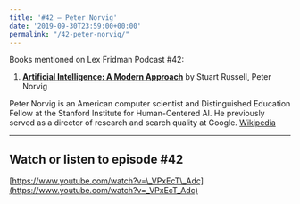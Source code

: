 ```yaml
---
title: '#42 – Peter Norvig'
date: '2019-09-30T23:59:00+00:00'
permalink: "/42-peter-norvig/"
---
```


Books mentioned on Lex Fridman Podcast #42:

1. <b><a href="https://amzn.to/3Xk2Od0" target="_blank" rel="sponsored noopener noreferrer">Artificial Intelligence: A Modern Approach</a></b> by Stuart Russell, Peter Norvig

<!--more-->

Peter Norvig is an American computer scientist and Distinguished Education Fellow at the Stanford Institute for Human-Centered AI. He previously served as a director of research and search quality at Google. <a href="https://en.wikipedia.org/wiki/Peter_Norvig" target="_blank">Wikipedia</a>

- - - - - -

## Watch or listen to episode #42

[https://www.youtube.com/watch?v=\_VPxEcT\_Adc](https://www.youtube.com/watch?v=_VPxEcT_Adc)